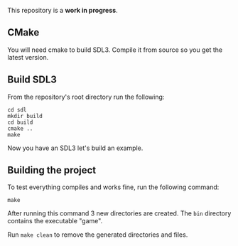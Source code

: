 This repository is a **work in progress**.

## CMake

You will need cmake to build SDL3. Compile it from source so you get the latest
version.

## Build SDL3

From the repository's root directory run the following:

    cd sdl
    mkdir build
    cd build
    cmake ..
    make

Now you have an SDL3 let's build an example.

## Building the project

To test everything compiles and works fine, run the following command:

    make

After running this command 3 new directories are created. The `bin` directory
contains the executable "game".

Run `make clean` to remove the generated directories and files.
